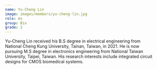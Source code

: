 ```yaml
---
name: Yu-Cheng Lin
image: images/members/yu-cheng-lin.jpg
role: ms
group: Bio
grade: 2
---
```


Yu-Cheng Lin received his B.S degree in electrical engineering from National Cheng Kung University, Tainan, Taiwan, in 2021. He is now pursuing M.S degree in electronics engineering from National Taiwan University, Taipei, Taiwan. His research interests include integrated circuit designs for CMOS biomedical systems.
